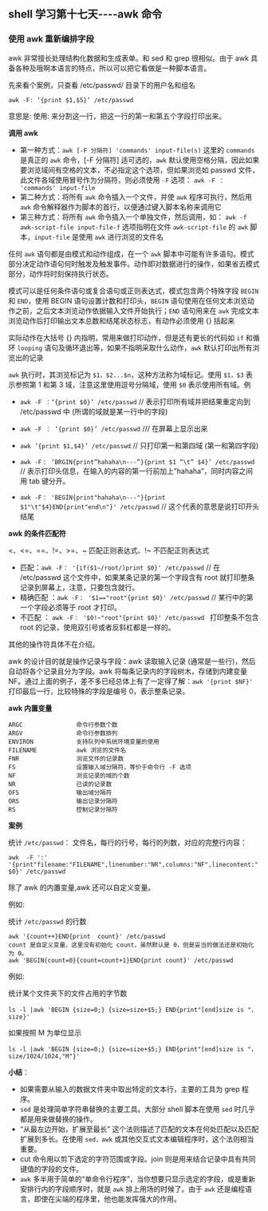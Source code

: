 ## shell 学习第十七天----awk 命令

### 使用 awk 重新编排字段

awk 非常擅长处理结构化数据和生成表单。和 sed 和 grep 很相似。由于 awk 具备各种及哦啊本语言的特点，所以可以把它看做是一种脚本语言。

先来看个案例，只查看 /etc/passwd/ 目录下的用户名和组名

`awk -F: ‘{print $1,$5}’ /etc/passwd`

意思是: 使用: 来分割这一行，把这一行的第一和第五个字段打印出来。

**调用 awk**

- 第一种方式：`awk [-F 分隔符] 'commands' input-file(s)`
这里的 `commands` 是真正的 `awk` 命令，[-F 分隔符] 适可选的，`awk` 默认使用空格分隔，因此如果要浏览域间有空格的文本，不必指定这个选项，但如果浏览如 passwd 文件，此文件各域使用冒号作为分隔符，则必须使用 `-F` 选项：   `awk -F ： 'commands' input-file`
- 第二种方式：将所有 `awk` 命令插入一个文件，并使 `awk` 程序可执行，然后用 `awk` 命令解释器作为脚本的首行，以便通过键入脚本名称来调用它
- 第三种方式：将所有 `awk` 命令插入一个单独文件，然后调用，如： `awk -f awk-script-file input-file-f` 选项指明在文件 `awk-script-file` 的 `awk` 脚本，`input-file` 是使用 `awk` 进行浏览的文件名
 
 
任何 `awk` 语句都是由模式和动作组成，在一个 `awk` 脚本中可能有许多语句。模式部分决定动作语句何时触发及触发事件。动作即对数据进行的操作，如果省去模式部分，动作将时刻保持执行状态。
 
模式可以是任何条件语句或复合语句或正则表达式，模式包含两个特殊字段 `BEGIN` 和 `END`，使用 BEGIN 语句设置计数和打印头，`BEGIN` 语句使用在任何文本浏览动作之前，之后文本浏览动作依据输入文件开始执行；`END` 语句用来在 `awk` 完成文本浏览动作后打印输出文本总数和结尾状态标志，有动作必须使用 {} 括起来

实际动作在大括号 {} 内指明，常用来做打印动作，但是还有更长的代码如 `if` 和循环 `looping` 语句及循环退出等，如果不指明采取什么动作，`awk` 默认打印出所有浏览出的记录
 
`awk` 执行时，其浏览标记为 `$1，$2...$n`，这种方法称为域标记。使用 `$1，$3` 表示参照第 1 和第 3 域，注意这里使用逗号分隔域，使用 `$0` 表示使用所有域。例

- `awk -F ：‘{print $0}’ /etc/passwd`    // 表示打印所有域并把结果重定向到 /etc/passwd 中 (所谓的域就是某一行中的字段)
 
- `awk -F ： ‘{print $0}’ /etc/passwd`   /// 在屏幕上显示出来
 
- `awk ‘{print $1,$4}’ /etc/passwd`    // 只打印第一和第四域 (第一和第四字段)
 
- `awk -F： ‘BRGIN{print”hahaha\n---”}{print $1 “\t” $4}’ /etc/passwd `  // 表示打印头信息，在输入的内容的第一行前加上”hahaha”，同时内容之间用 tab 键分开。
 
- `awk -F： 'BEGIN{print"hahaha\n---"}{print $1"\t"$4}END{print"end\n"}' /etc/passwd`   // 这个代表的意思是说打印开头结尾
 
**awk 的条件匹配符**

<、<=、==、!=、>=、~ 匹配正则表达式、!~ 不匹配正则表达式
 
- 匹配：`awk -F： '{if($1~/root/)print $0}' /etc/passwd`   // 在 /etc/passwd 这个文件中，如果某条记录的第一个字段含有 root 就打印整条记录到屏幕上，注意，只要包含就行。
- 精确匹配 ：`awk -F： '$1=="root"{print $0}' /etc/passwd` // 某行中的第一个字段必须等于 root 才打印。
- 不匹配 ： `awk -F： '$0!~"root"{print $0}' /etc/passwd ` 打印整条不包含 root 的记录，使用双引号或者反斜杠都是一样的。
 
其他的操作符具体不在介绍。

awk 的设计目的就是操作记录与字段：awk 读取输入记录 (通常是一些行)，然后自动将各个记录且分为字段。awk 将每条记录内的字段树木，存储到内建变量 NF。通过上面的例子，差不多已经总体上有了一定得了解：`awk '{print $NF}'`  打印最后一行，比较特殊的字段是编号 0，表示整条记录。
 
**awk 内置变量**

```
ARGC               命令行参数个数
ARGV               命令行参数排列
ENVIRON            支持队列中系统环境变量的使用
FILENAME           awk 浏览的文件名
FNR                浏览文件的记录数
FS                 设置输入域分隔符，等价于命令行 -F 选项
NF                 浏览记录的域的个数
NR                 已读的记录数
OFS                输出域分隔符
ORS                输出记录分隔符
RS                 控制记录分隔符
```

**案例**

统计 `/etc/passwd`： 文件名，每行的行号，每行的列数，对应的完整行内容：

`awk  -F ':'  '{print"filename:"FILENAME",linenumber:"NR",columns:"NF",linecontent:"$0}' /etc/passwd`
 
除了 awk 的内置变量,awk 还可以自定义变量。

例如: 

统计 `/etc/passwd` 的行数

```
awk '{count++}END{print  count}' /etc/passwd
count 是自定义变量，这里没有初始化 count，虽然默认是 0，但是妥当的做法还是初始化为 0。
awk 'BEGIN{count=0}{count=count+1}END{print count}' /etc/passwd
```

例如: 

统计某个文件夹下的文件占用的字节数

`ls -l |awk 'BEGIN {size=0;} {size=size+$5;} END{print"[end]size is "，size}'`
 
如果按照 M 为单位显示

`ls -l |awk 'BEGIN {size=0;} {size=size+$5;} END{print"[end]size is "，size/1024/1024,"M"}'` 
 
**小结**：

- 如果需要从输入的数据文件夹中取出特定的文本行，主要的工具为 grep 程序。
- `sed` 是处理简单字符串替换的主要工具。大部分 shell 脚本在使用 `sed` 时几乎都是用来做替换的操作。
- “从最左边开始，扩展至最长” 这个法则描述了匹配的文本在何处匹配以及匹配扩展到多长。在使用 `sed，awk` 或其他交互式文本编辑程序时，这个法则相当重要。
- cut 命令用以剪下选定的字符范围或字段。join 则是用来结合记录中具有共同键值的字段的文件。
- `awk` 多半用于简单的“单命令行程序”，当你想要只显示选定的字段，或是重新安排行内的字段顺序时，就是 `awk` 排上用场的时候了。由于 `awk` 还是编程语言，即使在尖端的程序里，他也能发挥强大的作用。